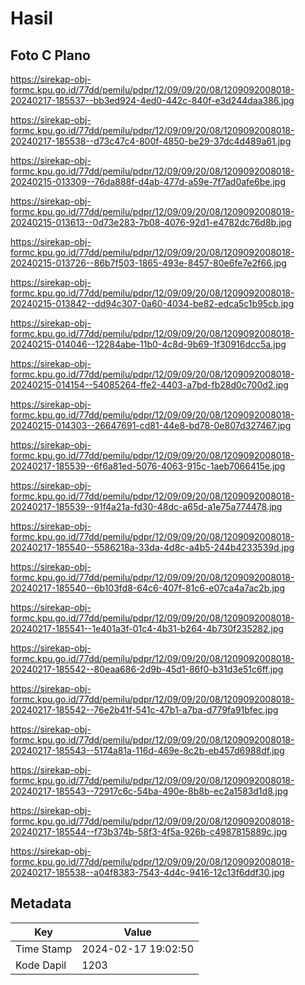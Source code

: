 # Hasil

## Foto C Plano

https://sirekap-obj-formc.kpu.go.id/77dd/pemilu/pdpr/12/09/09/20/08/1209092008018-20240217-185537--bb3ed924-4ed0-442c-840f-e3d244daa386.jpg

https://sirekap-obj-formc.kpu.go.id/77dd/pemilu/pdpr/12/09/09/20/08/1209092008018-20240217-185538--d73c47c4-800f-4850-be29-37dc4d489a61.jpg

https://sirekap-obj-formc.kpu.go.id/77dd/pemilu/pdpr/12/09/09/20/08/1209092008018-20240215-013309--76da888f-d4ab-477d-a59e-7f7ad0afe6be.jpg

https://sirekap-obj-formc.kpu.go.id/77dd/pemilu/pdpr/12/09/09/20/08/1209092008018-20240215-013613--0d73e283-7b08-4076-92d1-e4782dc76d8b.jpg

https://sirekap-obj-formc.kpu.go.id/77dd/pemilu/pdpr/12/09/09/20/08/1209092008018-20240215-013726--86b7f503-1865-493e-8457-80e6fe7e2f66.jpg

https://sirekap-obj-formc.kpu.go.id/77dd/pemilu/pdpr/12/09/09/20/08/1209092008018-20240215-013842--dd94c307-0a60-4034-be82-edca5c1b95cb.jpg

https://sirekap-obj-formc.kpu.go.id/77dd/pemilu/pdpr/12/09/09/20/08/1209092008018-20240215-014046--12284abe-11b0-4c8d-9b69-1f30916dcc5a.jpg

https://sirekap-obj-formc.kpu.go.id/77dd/pemilu/pdpr/12/09/09/20/08/1209092008018-20240215-014154--54085264-ffe2-4403-a7bd-fb28d0c700d2.jpg

https://sirekap-obj-formc.kpu.go.id/77dd/pemilu/pdpr/12/09/09/20/08/1209092008018-20240215-014303--26647691-cd81-44e8-bd78-0e807d327467.jpg

https://sirekap-obj-formc.kpu.go.id/77dd/pemilu/pdpr/12/09/09/20/08/1209092008018-20240217-185539--6f6a81ed-5076-4063-915c-1aeb7066415e.jpg

https://sirekap-obj-formc.kpu.go.id/77dd/pemilu/pdpr/12/09/09/20/08/1209092008018-20240217-185539--91f4a21a-fd30-48dc-a65d-a1e75a774478.jpg

https://sirekap-obj-formc.kpu.go.id/77dd/pemilu/pdpr/12/09/09/20/08/1209092008018-20240217-185540--5586218a-33da-4d8c-a4b5-244b4233539d.jpg

https://sirekap-obj-formc.kpu.go.id/77dd/pemilu/pdpr/12/09/09/20/08/1209092008018-20240217-185540--6b103fd8-64c6-407f-81c6-e07ca4a7ac2b.jpg

https://sirekap-obj-formc.kpu.go.id/77dd/pemilu/pdpr/12/09/09/20/08/1209092008018-20240217-185541--1e401a3f-01c4-4b31-b264-4b730f235282.jpg

https://sirekap-obj-formc.kpu.go.id/77dd/pemilu/pdpr/12/09/09/20/08/1209092008018-20240217-185542--80eaa686-2d9b-45d1-86f0-b31d3e51c6ff.jpg

https://sirekap-obj-formc.kpu.go.id/77dd/pemilu/pdpr/12/09/09/20/08/1209092008018-20240217-185542--76e2b41f-541c-47b1-a7ba-d779fa91bfec.jpg

https://sirekap-obj-formc.kpu.go.id/77dd/pemilu/pdpr/12/09/09/20/08/1209092008018-20240217-185543--5174a81a-116d-469e-8c2b-eb457d6988df.jpg

https://sirekap-obj-formc.kpu.go.id/77dd/pemilu/pdpr/12/09/09/20/08/1209092008018-20240217-185543--72917c6c-54ba-490e-8b8b-ec2a1583d1d8.jpg

https://sirekap-obj-formc.kpu.go.id/77dd/pemilu/pdpr/12/09/09/20/08/1209092008018-20240217-185544--f73b374b-58f3-4f5a-926b-c4987815889c.jpg

https://sirekap-obj-formc.kpu.go.id/77dd/pemilu/pdpr/12/09/09/20/08/1209092008018-20240217-185538--a04f8383-7543-4d4c-9416-12c13f6ddf30.jpg


## Metadata

| Key        | Value               |
| ---------- | ------------------- |
| Time Stamp | 2024-02-17 19:02:50 |
| Kode Dapil | 1203                |



